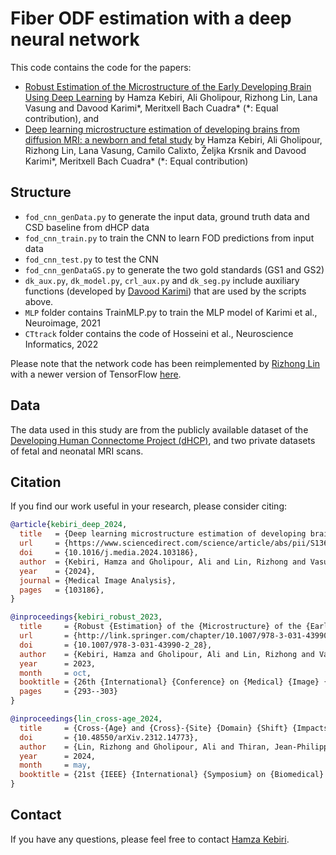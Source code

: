 # Fiber ODF estimation with a deep neural network

This code contains the code for the papers:

- [Robust Estimation of the Microstructure of the Early Developing Brain Using Deep Learning](https://link.springer.com/chapter/10.1007/978-3-031-43990-2_28) by Hamza Kebiri, Ali Gholipour, Rizhong Lin, Lana Vasung and Davood Karimi\*, Meritxell Bach Cuadra\* (\*: Equal contribution), and
- [Deep learning microstructure estimation of developing brains from diffusion MRI: a newborn and fetal study](https://www.sciencedirect.com/science/article/pii/S1361841524001117) by Hamza Kebiri, Ali Gholipour, Rizhong Lin, Lana Vasung, Camilo Calixto, Željka Krsnik and Davood Karimi\*, Meritxell Bach Cuadra\* (\*: Equal contribution)

## Structure

- `fod_cnn_genData.py` to generate the input data, ground truth data and CSD baseline from dHCP data
- `fod_cnn_train.py` to train the CNN to learn FOD predictions from input data
- `fod_cnn_test.py` to test the CNN
- `fod_cnn_genDataGS.py` to generate the two gold standards (GS1 and GS2)
- `dk_aux.py`, `dk_model.py`, `crl_aux.py` and `dk_seg.py` include auxiliary functions (developed by [Davood Karimi](mailto:davood.karimi@childrens.harvard.edu)) that are used by the scripts above.
- `MLP` folder contains TrainMLP.py to train the MLP model of Karimi et al., Neuroimage, 2021
- `CTtrack` folder contains the code of Hosseini et al., Neuroscience Informatics, 2022

Please note that the network code has been reimplemented by [Rizhong Lin](mailto:rizhong.lin@epfl.ch) with a newer version of TensorFlow [here](https://github.com/Medical-Image-Analysis-Laboratory/dl_fiber_domain_shift/tree/main/DeepLearning/kebiri_robust_2023). 

## Data

The data used in this study are from the publicly available dataset of the [Developing Human Connectome Project (dHCP)](https://www.humanconnectome.org/study/lifespan-developing-human-connectome-project), and two private datasets of fetal and neonatal MRI scans.

## Citation

If you find our work useful in your research, please consider citing:

```bibtex
@article{kebiri_deep_2024,
  title   = {Deep learning microstructure estimation of developing brains from diffusion MRI: A newborn and fetal study},
  url     = {https://www.sciencedirect.com/science/article/abs/pii/S1361841524001117},
  doi     = {10.1016/j.media.2024.103186},
  author  = {Kebiri, Hamza and Gholipour, Ali and Lin, Rizhong and Vasung, Lana and Calixto, Camilo and Krsnik, Željka and Karimi, Davood and Bach Cuadra, Meritxell},
  year    = {2024},
  journal = {Medical Image Analysis},
  pages   = {103186},
}

@inproceedings{kebiri_robust_2023,
  title     = {Robust {Estimation} of the {Microstructure} of the {Early} {Developing} {Brain} {Using} {Deep} {Learning}},
  url       = {http://link.springer.com/chapter/10.1007/978-3-031-43990-2_28},
  doi       = {10.1007/978-3-031-43990-2_28},
  author    = {Kebiri, Hamza and Gholipour, Ali and Lin, Rizhong and Vasung, Lana and Karimi, Davood and Bach Cuadra, Meritxell},
  year      = 2023,
  month     = oct,
  booktitle = {26th {International} {Conference} on {Medical} {Image} {Computing} and {Computer} {Assisted} {Intervention} -- {MICCAI} 2023},
  pages     = {293--303}
}

@inproceedings{lin_cross-age_2024,
  title     = {Cross-{Age} and {Cross}-{Site} {Domain} {Shift} {Impacts} on {Deep} {Learning}-{Based} {White} {Matter} {Fiber} {Estimation} in {Newborn} and {Baby} {Brains}},
  doi       = {10.48550/arXiv.2312.14773},
  author    = {Lin, Rizhong and Gholipour, Ali and Thiran, Jean-Philippe and Karimi, Davood and Kebiri, Hamza and Bach Cuadra, Meritxell},
  year      = 2024,
  month     = may,
  booktitle = {21st {IEEE} {International} {Symposium} on {Biomedical} {Imaging} ({ISBI})}
}
```

## Contact

If you have any questions, please feel free to contact [Hamza Kebiri](mailto:hamza.kebiri@unil.ch).
